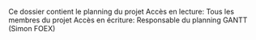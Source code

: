 Ce dossier contient le planning du projet
Accès en lecture: Tous les membres du projet
Accès en écriture: Responsable du planning GANTT (Simon FOEX)
